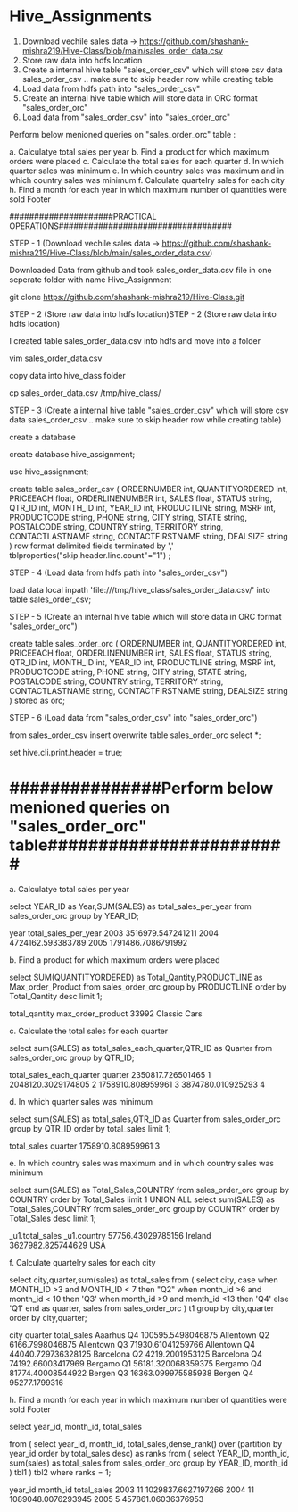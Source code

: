 # Hive_Assignments

1. Download vechile sales data -> https://github.com/shashank-mishra219/Hive-Class/blob/main/sales_order_data.csv
2. Store raw data into hdfs location
3. Create a internal hive table "sales_order_csv" which will store csv data sales_order_csv .. make sure to skip header row while creating table
4. Load data from hdfs path into "sales_order_csv" 
5. Create an internal hive table which will store data in ORC format "sales_order_orc"
6. Load data from "sales_order_csv" into "sales_order_orc"

Perform below menioned queries on "sales_order_orc" table :

a. Calculatye total sales per year
b. Find a product for which maximum orders were placed
c. Calculate the total sales for each quarter
d. In which quarter sales was minimum
e. In which country sales was maximum and in which country sales was minimum
f. Calculate quartelry sales for each city
h. Find a month for each year in which maximum number of quantities were sold
Footer


#####################PRACTICAL OPERATIONS###################################

 STEP - 1 (Download vechile sales data -> https://github.com/shashank-mishra219/Hive-Class/blob/main/sales_order_data.csv)


Downloaded Data from github and took sales_order_data.csv file in one seperate folder with name Hive_Assignment

git clone https://github.com/shashank-mishra219/Hive-Class.git


 STEP - 2 (Store raw data into hdfs location)STEP - 2 (Store raw data into hdfs location)

I created table sales_order_data.csv into hdfs and move into a folder

vim sales_order_data.csv

copy data into  hive_class folder

cp sales_order_data.csv /tmp/hive_class/


 STEP - 3  (Create a internal hive table "sales_order_csv" which will store csv data sales_order_csv .. make sure to skip header row while creating table)


create a database

create database hive_assignment;

use hive_assignment;

create table sales_order_csv
(
ORDERNUMBER int,
QUANTITYORDERED int,
PRICEEACH float,
ORDERLINENUMBER int,
SALES float,
STATUS string,
QTR_ID int,
MONTH_ID int,
YEAR_ID int,
PRODUCTLINE string,
MSRP int,
PRODUCTCODE string,
PHONE string,
CITY string,
STATE string,
POSTALCODE string,
COUNTRY string,
TERRITORY string,
CONTACTLASTNAME string,
CONTACTFIRSTNAME string,
DEALSIZE string
)
row format delimited
fields terminated by ','
tblproperties("skip.header.line.count"="1")
; 



 STEP - 4 (Load data from hdfs path into "sales_order_csv")


load data local inpath 'file:///tmp/hive_class/sales_order_data.csv/' into table sales_order_csv;


 STEP - 5 (Create an internal hive table which will store data in ORC format "sales_order_orc")


create table sales_order_orc
(
ORDERNUMBER int,
QUANTITYORDERED int,
PRICEEACH float,
ORDERLINENUMBER int,
SALES float,
STATUS string,
QTR_ID int,
MONTH_ID int,
YEAR_ID int,
PRODUCTLINE string,
MSRP int,
PRODUCTCODE string,
PHONE string,
CITY string,
STATE string,
POSTALCODE string,
COUNTRY string,
TERRITORY string,
CONTACTLASTNAME string,
CONTACTFIRSTNAME string,
DEALSIZE string
)
stored as orc;


 STEP - 6 (Load data from "sales_order_csv" into "sales_order_orc")


from sales_order_csv insert overwrite table sales_order_orc select *;

set hive.cli.print.header = true;




# ###############Perform below menioned queries on "sales_order_orc" table########################




 a. Calculatye total sales per year


select YEAR_ID as Year,SUM(SALES) as total_sales_per_year from sales_order_orc group by YEAR_ID;


year	total_sales_per_year
2003	3516979.547241211
2004	4724162.593383789
2005	1791486.7086791992






 b. Find a product for which maximum orders were placed


select SUM(QUANTITYORDERED) as Total_Qantity,PRODUCTLINE as Max_order_Product from sales_order_orc group by PRODUCTLINE order by Total_Qantity desc limit 1;


total_qantity	max_order_product
33992	Classic Cars





 c. Calculate the total sales for each quarter




select sum(SALES) as total_sales_each_quarter,QTR_ID as Quarter from sales_order_orc group by QTR_ID;


total_sales_each_quarter	quarter
2350817.726501465	1
2048120.3029174805	2
1758910.808959961	3
3874780.010925293	4







 d. In which quarter sales was minimum



select sum(SALES) as total_sales,QTR_ID as Quarter from sales_order_orc group by QTR_ID order by total_sales limit 1;


total_sales	quarter
1758910.808959961	3







 e. In which country sales was maximum and in which country sales was minimum



select sum(SALES) as Total_Sales,COUNTRY from sales_order_orc group by COUNTRY order by Total_Sales limit 1
UNION ALL
select sum(SALES) as Total_Sales,COUNTRY from sales_order_orc group by COUNTRY order by Total_Sales desc limit 1;


_u1.total_sales	_u1.country
57756.43029785156	Ireland
3627982.825744629	USA






 f. Calculate quartelry sales for each city



select city,quarter,sum(sales) as total_sales
from 
( select city, case
      when MONTH_ID >3 and MONTH_ID < 7 then "Q2"
      when month_id >6 and month_id < 10 then 'Q3'
      when month_id >9 and month_id <13 then 'Q4'
      else 'Q1' 
      end as quarter,
      sales
  from sales_order_orc
) t1 
group by city,quarter
order by city,quarter;



city	quarter	total_sales
Aaarhus	Q4	100595.5498046875
Allentown	Q2	6166.7998046875
Allentown	Q3	71930.61041259766
Allentown	Q4	44040.729736328125
Barcelona	Q2	4219.2001953125
Barcelona	Q4	74192.66003417969
Bergamo	Q1	56181.320068359375
Bergamo	Q4	81774.40008544922
Bergen	Q3	16363.099975585938
Bergen	Q4	95277.1799316









 h. Find a month for each year in which maximum number of quantities were sold Footer



select year_id,
       month_id, 
       total_sales
 
from
(   select  year_id,
            month_id,
            total_sales,dense_rank() over (partition by year_id order by total_sales desc) as ranks 
    from (  select  YEAR_ID,
                    month_id,
                    sum(sales) as total_sales 
            from sales_order_orc 
            group by YEAR_ID,
                  month_id
          ) tbl1 
) tbl2
where ranks = 1;


year_id	month_id	total_sales
2003	11	1029837.6627197266
2004	11	1089048.0076293945
2005	5	457861.06036376953
